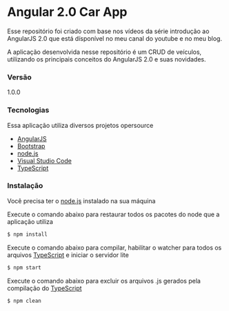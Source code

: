 # Angular 2.0 Car App

Esse repositório foi criado com base nos vídeos da série introdução ao AngularJS 2.0 que está dísponível no meu canal do youtube e no meu blog.

A aplicação desenvolvida nesse repositório é um CRUD de veículos, utilizando os principais conceitos do AngularJS 2.0 e suas novidades.

### Versão
1.0.0

### Tecnologias
Essa aplicação utiliza diversos projetos opersource

* [AngularJS]
* [Bootstrap]
* [node.js]
* [Visual Studio Code]
* [TypeScript]

### Instalação

Você precisa ter o [node.js] instalado na sua máquina

Execute o comando abaixo para restaurar todos os pacotes do node que a aplicação utiliza
```sh
$ npm install
```

Execute o comando abaixo para compilar, habilitar o watcher para todos os arquivos [TypeScript] e iniciar o servidor lite
```sh
$ npm start
```

Execute o comando abaixo para excluir os arquivos .js gerados pela compilação do [TypeScript]
```sh
$ npm clean
```

[//]: # (These are reference links used in the body of this note and get stripped out when the markdown processor does its job. There is no need to format nicely because it shouldn't be seen. Thanks SO - http://stackoverflow.com/questions/4823468/store-comments-in-markdown-syntax)


   [node.js]: <http://nodejs.org>
   [Visual Studio Code]: <https://code.visualstudio.com/>
   [Bootstrap]: <http://getbootstrap.com/>
   [AngularJS]: <https://angular.io/>
   [TypeScript]: <http://www.typescriptlang.org/>


